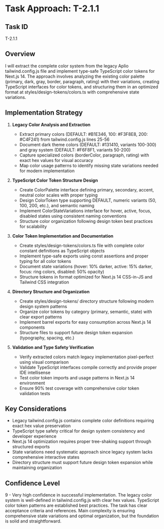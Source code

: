 # Task Approach: T-2.1.1

## Task ID
T-2.1.1

## Overview
I will extract the complete color system from the legacy Aplio tailwind.config.js file and implement type-safe TypeScript color tokens for Next.js 14. The approach involves analyzing the existing color palette (primary, dark, gray, border, paragraph, rating) with their variations, creating TypeScript interfaces for color tokens, and structuring them in an optimized format at styles/design-tokens/colors.ts with comprehensive state variations.

## Implementation Strategy

1. **Legacy Color Analysis and Extraction**
   - Extract primary colors (DEFAULT: #B1E346, 100: #F3F8E8, 200: #C4F241) from tailwind.config.js lines 25-56
   - Document dark theme colors (DEFAULT: #131410, variants 100-300) and gray system (DEFAULT: #F6F8F1, variants 50-200)
   - Capture specialized colors (borderColor, paragraph, rating) with exact hex values for visual accuracy
   - Map color usage patterns to identify missing state variations needed for modern implementation

2. **TypeScript Color Token Structure Design**
   - Create ColorPalette interface defining primary, secondary, accent, neutral color scales with proper typing
   - Design ColorToken type supporting DEFAULT, numeric variants (50, 100, 200, etc.), and semantic naming
   - Implement ColorStateVariations interface for hover, active, focus, disabled states using consistent naming conventions
   - Structure color organization following design token best practices for scalability

3. **Color Token Implementation and Documentation**
   - Create styles/design-tokens/colors.ts file with complete color constant definitions as TypeScript objects
   - Implement type-safe exports using const assertions and proper typing for all color tokens
   - Document state variations (hover: 10% darker, active: 15% darker, focus: ring colors, disabled: 50% opacity)
   - Structure tokens in format optimized for Next.js 14 CSS-in-JS and Tailwind CSS integration

4. **Directory Structure and Organization**
   - Create styles/design-tokens/ directory structure following modern design system patterns
   - Organize color tokens by category (primary, semantic, state) with clear export patterns
   - Implement barrel exports for easy consumption across Next.js 14 components
   - Structure files to support future design token expansion (typography, spacing, etc.)

5. **Validation and Type Safety Verification**
   - Verify extracted colors match legacy implementation pixel-perfect using visual comparison
   - Validate TypeScript interfaces compile correctly and provide proper IDE intellisense
   - Test color token imports and usage patterns in Next.js 14 environment
   - Ensure 90% test coverage with comprehensive color token validation tests

## Key Considerations

- Legacy tailwind.config.js contains complete color definitions requiring exact hex value preservation
- TypeScript type safety critical for design system consistency and developer experience  
- Next.js 14 optimization requires proper tree-shaking support through structured exports
- State variations need systematic approach since legacy system lacks comprehensive interactive states
- Directory structure must support future design token expansion while maintaining organization

## Confidence Level
9 - Very high confidence in successful implementation. The legacy color system is well-defined in tailwind.config.js with clear hex values. TypeScript color token patterns are established best practices. The task has clear acceptance criteria and references. Main complexity is ensuring comprehensive state variations and optimal organization, but the foundation is solid and straightforward.